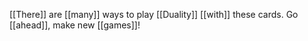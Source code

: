 [[There]] are [[many]] ways to play [[Duality]] [[with]] these cards. Go [[ahead]], make new [[games]]!